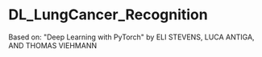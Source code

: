 # DL_LungCancer_Recognition

Based on:
"Deep Learning with PyTorch" by
ELI STEVENS, LUCA ANTIGA, AND THOMAS VIEHMANN

